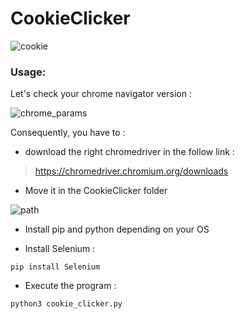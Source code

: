 # CookieClicker

![cookie](https://user-images.githubusercontent.com/65111947/141861887-366855b4-6135-4a23-8d2c-d261905893d9.gif)

### Usage:
Let's check your chrome navigator version :

![chrome_params](https://user-images.githubusercontent.com/65111947/141858987-dec8dae7-f1f6-4bdb-a9c8-32b5d50d8a61.PNG)
  
Consequently, you have to :

- download the right chromedriver in the follow link :
> https://chromedriver.chromium.org/downloads
  
- Move it in the CookieClicker folder

![path](https://user-images.githubusercontent.com/65111947/141865863-69fb5003-ff5a-4153-af82-849687e37976.PNG)

- Install pip and python depending on your OS
  
- Install Selenium :
```
pip install Selenium
```

- Execute the program :
```
python3 cookie_clicker.py
```
